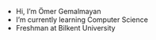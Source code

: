 - Hi, I’m Ömer Gemalmayan
- I’m currently learning Computer Science
- Freshman at Bilkent University
